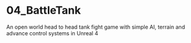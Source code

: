 # 04_BattleTank
An open world head to head tank fight game with simple AI, terrain and advance control systems in Unreal 4

